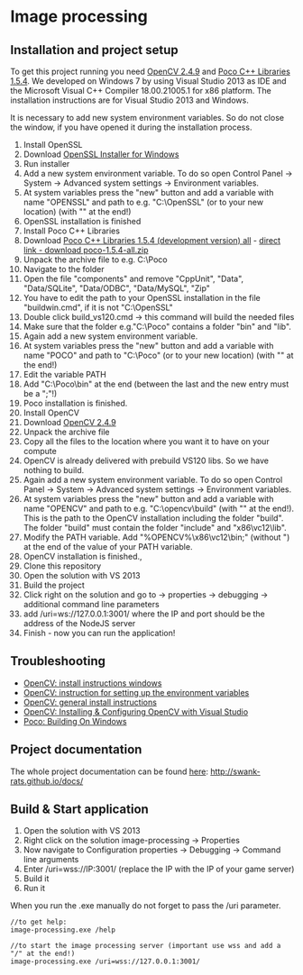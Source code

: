 Image processing
================

Installation and project setup
-------------------
To get this project running you need [OpenCV 2.4.9](http://opencv.org/) and [Poco C++ Libraries 1.5.4](http://pocoproject.org/). We developed on Windows 7 by using Visual Studio 2013 as IDE and the Microsoft Visual C++ Compiler 18.00.21005.1 for x86 platform. The installation instructions are for Visual Studio 2013 and Windows. 

It is necessary to add new system environment variables. So do not close the window, if you have opened it during the installation process.

1. Install OpenSSL
  1. Download [OpenSSL Installer for Windows](https://slproweb.com/products/Win32OpenSSL.html)
  2. Run installer
  3. Add a new system environment variable. To do so open Control Panel -> System -> Advanced system settings -> Environment variables.
  4. At system variables press the "new" button and add a variable with name "OPENSSL" and path to e.g. "C:\OpenSSL\" (or to your new location) (with "\" at the end!)
  5. OpenSSL installation is finished
2. Install Poco C++ Libraries
  1. Download [Poco C++ Libraries 1.5.4 (development version) all](http://pocoproject.org/download/index.html) - [direct link - download poco-1.5.4-all.zip](http://pocoproject.org/releases/poco-1.5.4/)
  2. Unpack the archive file to e.g. C:\Poco
  3. Navigate to the folder
  4. Open the file "components" and remove "CppUnit", "Data", "Data/SQLite", "Data/ODBC", "Data/MySQL", "Zip"
  5. You have to edit the path to your OpenSSL installation in the file "buildwin.cmd", if it is not "C:\OpenSSL"
  6. Double click build_vs120.cmd -> this command will build the needed files
  7. Make sure that the folder e.g."C:\Poco" contains a folder "bin" and "lib". 
  8. Again add a new system environment variable. 
  9. At system variables press the "new" button and add a variable with name "POCO" and path to "C:\Poco\" (or to your new location) (with "\" at the end!)
  10. Edit the variable PATH
  11. Add "C:\Poco\bin" at the end (between the last and the new entry must be a ";"!)
  12. Poco installation is finished.
2. Install OpenCV
  1. Download [OpenCV 2.4.9](http://opencv.org/)
  2. Unpack the archive file
  3. Copy all the files to the location where you want it to have on your compute
  4. OpenCV is already delivered with prebuild VS120 libs. So we have nothing to build.
  5. Again add a new system environment variable. To do so open Control Panel -> System -> Advanced system settings -> Environment variables.
  6. At system variables press the "new" button and add a variable with name "OPENCV" and path to e.g. "C:\opencv\build\" (with "\" at the end!). This is the path to the OpenCV installation including the folder "build". The folder "build" must contain the folder "include" and "x86\vc12\lib". 
  7. Modify the PATH variable. Add "%OPENCV%\x86\vc12\bin;" (without ") at the end of the value of your PATH variable.
  8. OpenCV installation is finished.,
3. Clone this repository
4. Open the solution with VS 2013
5. Build the project
6. Click right on the solution and go to -> properties -> debugging -> additional command line parameters
7. add /uri=ws://127.0.0.1:3001/ where the IP and port should be the address of the NodeJS server
6. Finish - now you can run the application!

Troubleshooting
-------------------
  * [OpenCV: install instructions windows](http://docs.opencv.org/doc/tutorials/introduction/windows_install/windows_install.html#windows-installation)
  * [OpenCV: instruction for setting up the environment variables](http://docs.opencv.org/doc/tutorials/introduction/windows_install/windows_install.html#windowssetpathandenviromentvariable)
  * [OpenCV: general install instructions](http://docs.opencv.org/doc/tutorials/introduction/table_of_content_introduction/table_of_content_introduction.html)
  * [OpenCV: Installing & Configuring OpenCV with Visual Studio](http://opencv-srf.blogspot.co.at/2013/05/installing-configuring-opencv-with-vs.html)
  * [Poco: Building On Windows](http://pocoproject.org/docs/00200-GettingStarted.html#7)

Project documentation
-------------------
The whole project documentation can be found [here](http://swank-rats.github.io/docs): http://swank-rats.github.io/docs/

Build & Start application
-------------------
1. Open the solution with VS 2013
2. Right click on the solution image-processing -> Properties
3. Now navigate to Configuration properties -> Debugging -> Command line arguments
4. Enter /uri=wss://IP:3001/ (replace the IP with the IP of your game server)
5. Build it
6. Run it

When you run the .exe manually do not forget to pass the /uri parameter. 

```
//to get help:
image-processing.exe /help

//to start the image processing server (important use wss and add a "/" at the end!)
image-processing.exe /uri=wss://127.0.0.1:3001/
```
